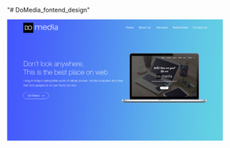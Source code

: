 "# DoMedia_fontend_design" 

<p align="center">
  <img src="design.jpg" alt="screenshot" width="700">
</p>
